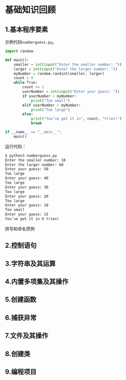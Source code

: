 # 基础知识回顾

## 1.基本程序要素

示例代码`numberguess.py`。

```python
import random

def main():
    smaller = int(input("Enter the smaller number: "))
    larger = int(input("Enter the larger number: "))
    myNumber = random.randint(smaller, larger)
    count = 0
    while True:
        count += 1
        userNumber = int(input("Enter your guess: "))
        if userNumber < myNumber:
            print("Too small")
        elif userNumber > myNumber:
            print("Too large")
        else:
            print("You’ve got it in", count, "tries!")
            break

if __name__ == "__main__":
    main()
```

运行代码：

```bash
$ python3 numberguess.py 
Enter the smaller number: 10
Enter the larger number: 60
Enter your guess: 50
Too large
Enter your guess: 40
Too large
Enter your guess: 30
Too large
Enter your guess: 20
Too large
Enter your guess: 10
Too small
Enter your guess: 15
You’ve got it in 6 tries!
```

拼写和命名惯例












## 2.控制语句

## 3.字符串及其运算

## 4.内置多项集及其操作

## 5.创建函数

## 6.捕获异常

## 7.文件及其操作

## 8.创建类

## 9.编程项目
